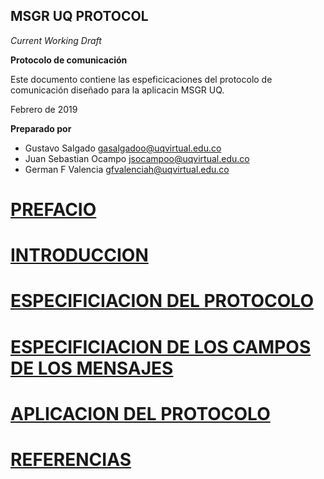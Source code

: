 MSGR UQ PROTOCOL
-------

*Current Working Draft*

**Protocolo de comunicación**

Este documento contiene las espeficicaciones del protocolo de comunicación
diseñado para la aplicacin MSGR UQ.

Febrero de 2019

**Preparado por**

- Gustavo Salgado gasalgadoo@uqvirtual.edu.co
- Juan Sebastian Ocampo jsocampoo@uqvirtual.edu.co
- German F Valencia gfvalenciah@uqvirtual.edu.co

# [PREFACIO](Section%201%20--%20indice.md)

# [INTRODUCCION](Section%202%20--%20indice.md)

# [ESPECIFICIACION DEL PROTOCOLO](Section%203%20--%20indice.md)

# [ESPECIFICIACION DE LOS CAMPOS DE LOS MENSAJES](Section%204%20--%20indice.md)

# [APLICACION DEL PROTOCOLO](Section%205%20--%20indice.md)

# [REFERENCIAS](Section%206%20--%20indice.md)
